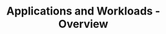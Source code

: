 ---
id: 01-applications-overview
title: Applications and Workloads - Overview
sidebar_label: Overview
slug: applications-overview
---